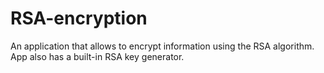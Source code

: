 # RSA-encryption

An application that allows to encrypt information using the RSA algorithm.
App also has a built-in RSA key generator.
